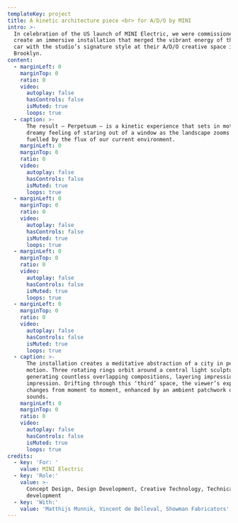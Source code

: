 ```yaml
---
templateKey: project
title: A kinetic architecture piece <br> for A/D/O by MINI
intro: >-
  In celebration of the US launch of MINI Electric, we were commissioned to
  create an immersive installation that merged the vibrant energy of the iconic
  car with the studio’s signature style at their A/D/O creative space in
  Brooklyn.
content:
  - marginLeft: 0
    marginTop: 0
    ratio: 0
    video:
      autoplay: false
      hasControls: false
      isMuted: true
      loops: true
  - caption: >-
      The result – Perpetuum – is a kinetic experience that sets in motion the
      dreamy feeling of staring out of a window as the landscape zooms past you,
      fuelled by the flux of our current environment.
    marginLeft: 0
    marginTop: 0
    ratio: 0
    video:
      autoplay: false
      hasControls: false
      isMuted: true
      loops: true
  - marginLeft: 0
    marginTop: 0
    ratio: 0
    video:
      autoplay: false
      hasControls: false
      isMuted: true
      loops: true
  - marginLeft: 0
    marginTop: 0
    ratio: 0
    video:
      autoplay: false
      hasControls: false
      isMuted: true
      loops: true
  - marginLeft: 0
    marginTop: 0
    ratio: 0
    video:
      autoplay: false
      hasControls: false
      isMuted: true
      loops: true
  - caption: >-
      The installation creates a meditative abstraction of a city in perpetual
      motion. Three rotating rings orbit around a central light sculpture,
      generating countless overlapping compositions, layering impression over
      impression. Drifting through this ‘third’ space, the viewer’s experience
      changes from moment to moment, enhanced by an ambient patchwork of urban
      sounds.
    marginLeft: 0
    marginTop: 0
    ratio: 0
    video:
      autoplay: false
      hasControls: false
      isMuted: true
      loops: true
credits:
  - key: 'For: '
    value: MINI Electric
  - key: 'Role:'
    value: >-
      Concept Design, Design Development, Creative Technology, Technical
      development
  - key: 'With:'
    value: 'Matthijs Munnik, Vincent de Belleval, Showman Fabricators'
---
```


